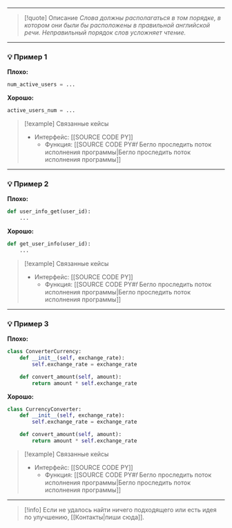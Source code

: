 ***

>[!quote] Описание
_Слова должны располагаться в том порядке, в котором они были бы расположены в правильной английской речи.
Неправильный порядок слов усложняет чтение._

***
### 💡 Пример 1

**Плохо:**
```python
num_active_users = ...
```

**Хорошо:**
```python
active_users_num = ...
```

> [!example] Связанные кейсы
>- Интерфейс: [[SOURCE CODE PY]]
>	- Функция: [[SOURCE CODE PY#𝑓 Бегло проследить поток исполнения программы|Бегло проследить поток исполнения программы]]

***
### 💡 Пример 2

**Плохо:**
```python
def user_info_get(user_id):
    ...
```

**Хорошо:**
```python
def get_user_info(user_id):
    ...
```

> [!example] Связанные кейсы
>- Интерфейс: [[SOURCE CODE PY]]
>	- Функция: [[SOURCE CODE PY#𝑓 Бегло проследить поток исполнения программы|Бегло проследить поток исполнения программы]]

***
### 💡 Пример 3

**Плохо:**
```python
class ConverterCurrency:
    def __init__(self, exchange_rate):
        self.exchange_rate = exchange_rate

    def convert_amount(self, amount):
        return amount * self.exchange_rate
```

**Хорошо:**
```python
class CurrencyConverter:
    def __init__(self, exchange_rate):
        self.exchange_rate = exchange_rate

    def convert_amount(self, amount):
        return amount * self.exchange_rate
```

> [!example] Связанные кейсы
>- Интерфейс: [[SOURCE CODE PY]]
>	- Функция: [[SOURCE CODE PY#𝑓 Бегло проследить поток исполнения программы|Бегло проследить поток исполнения программы]]

***

> [!info]
> Если не удалось найти ничего подходящего или есть идея по улучшению, [[Контакты|пиши сюда]].

